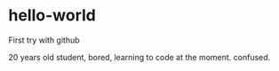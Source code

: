 # hello-world
First try with github

20 years old student, bored, learning to code at the moment. confused.
